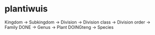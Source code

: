# plantiwuis
Kingdom
  -> Subkingdom
    -> Division
      -> Division class
        -> Division order
          -> Family DONE
            -> Genus
              -> Plant DOINGteng
                -> Species